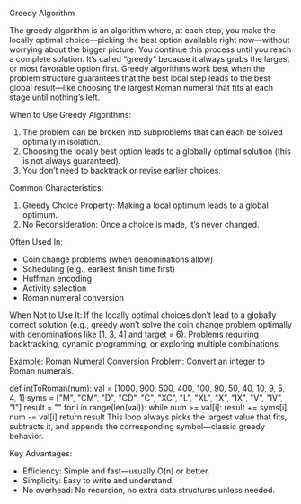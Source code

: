Greedy Algorithm

The greedy algorithm is an algorithm where, at each step, you make the locally optimal choice—picking the best option available right now—without worrying about the bigger picture. 
You continue this process until you reach a complete solution. It’s called “greedy” because it always grabs the largest or most favorable option first. 
Greedy algorithms work best when the problem structure guarantees that the best local step leads to the best global result—like choosing the largest Roman numeral that fits at each stage until nothing’s left.

When to Use Greedy Algorithms:
1. The problem can be broken into subproblems that can each be solved optimally in isolation.
2. Choosing the locally best option leads to a globally optimal solution (this is not always guaranteed).
3. You don’t need to backtrack or revise earlier choices.

Common Characteristics:
1. Greedy Choice Property: Making a local optimum leads to a global optimum.
2. No Reconsideration: Once a choice is made, it’s never changed.

Often Used In:
- Coin change problems (when denominations allow)
- Scheduling (e.g., earliest finish time first)
- Huffman encoding
- Activity selection
- Roman numeral conversion

When Not to Use It:
If the locally optimal choices don’t lead to a globally correct solution (e.g., greedy won’t solve the coin change problem optimally with denominations like [1, 3, 4] and target = 6).
Problems requiring backtracking, dynamic programming, or exploring multiple combinations.

Example: Roman Numeral Conversion
Problem: Convert an integer to Roman numerals.

def intToRoman(num):
    val = [1000, 900, 500, 400, 100, 90, 50, 40, 10, 9, 5, 4, 1]
    syms = ["M", "CM", "D", "CD", "C", "XC", "L", "XL", "X", "IX", "V", "IV", "I"]
    result = ""
    for i in range(len(val)):
        while num >= val[i]:
            result += syms[i]
            num -= val[i]
    return result
This loop always picks the largest value that fits, subtracts it, and appends the corresponding symbol—classic greedy behavior.

Key Advantages:
- Efficiency: Simple and fast—usually O(n) or better.
- Simplicity: Easy to write and understand.
- No overhead: No recursion, no extra data structures unless needed.
